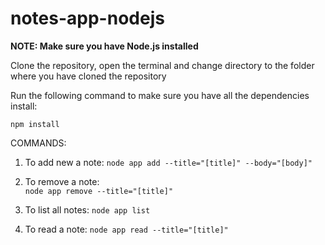 # notes-app-nodejs

**NOTE: Make sure you have Node.js installed**

Clone the repository, open the terminal and change directory to the folder where you have cloned the repository

Run the following command to make sure you have all the dependencies install:
  
  `npm install`
  
COMMANDS:

1. To add new a note: 
        `node app add --title="[title]" --body="[body]"`

2. To remove a note:  
        `node app remove --title="[title]"`

3. To list all notes: 
        `node app list`

4. To read a note: 
        `node app read --title="[title]"`
